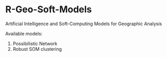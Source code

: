 # R-Geo-Soft-Models
Artificial Intelligence and Soft-Computing Models for Geographic Analysis

Available models:
1. Possibilistic Network
2. Robust SOM clustering
